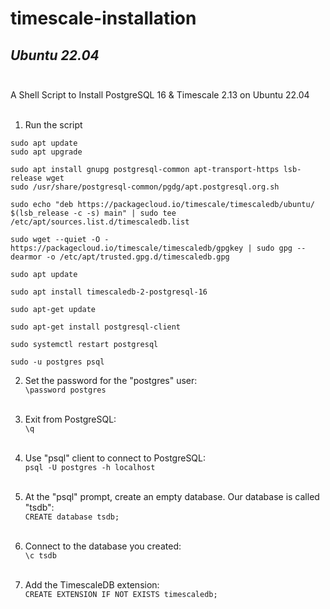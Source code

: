 # timescale-installation
## *Ubuntu 22.04*<br/><br/>
A Shell Script to Install PostgreSQL 16 & Timescale 2.13 on Ubuntu 22.04<br/><br/>
1) Run the script<br/>
```
sudo apt update
sudo apt upgrade

sudo apt install gnupg postgresql-common apt-transport-https lsb-release wget
sudo /usr/share/postgresql-common/pgdg/apt.postgresql.org.sh

sudo echo "deb https://packagecloud.io/timescale/timescaledb/ubuntu/ $(lsb_release -c -s) main" | sudo tee /etc/apt/sources.list.d/timescaledb.list

sudo wget --quiet -O - https://packagecloud.io/timescale/timescaledb/gpgkey | sudo gpg --dearmor -o /etc/apt/trusted.gpg.d/timescaledb.gpg

sudo apt update

sudo apt install timescaledb-2-postgresql-16

sudo apt-get update

sudo apt-get install postgresql-client

sudo systemctl restart postgresql

sudo -u postgres psql
```
2) Set the password for the "postgres" user:<br/>
`\password postgres`<br/><br/>

3) Exit from PostgreSQL:<br/>
`\q`<br/><br/>

4) Use "psql" client to connect to PostgreSQL:<br/>
`psql -U postgres -h localhost`<br/><br/>

5) At the "psql" prompt, create an empty database. Our database is called "tsdb":<br/>
`CREATE database tsdb;`<br/><br/>

6) Connect to the database you created:<br/>
`\c tsdb`<br/><br/>

7) Add the TimescaleDB extension:<br/>
`CREATE EXTENSION IF NOT EXISTS timescaledb;`<br/><br/>
